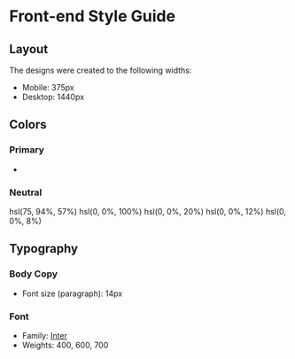 # Front-end Style Guide

## Layout

The designs were created to the following widths:

- Mobile: 375px
- Desktop: 1440px

## Colors

### Primary

- 

### Neutral
hsl(75, 94%, 57%)
 hsl(0, 0%, 100%)
hsl(0, 0%, 20%)
hsl(0, 0%, 12%)
 hsl(0, 0%, 8%)

## Typography

### Body Copy

- Font size (paragraph): 14px

### Font

- Family: [Inter](https://fonts.google.com/specimen/Inter)
- Weights: 400, 600, 700
